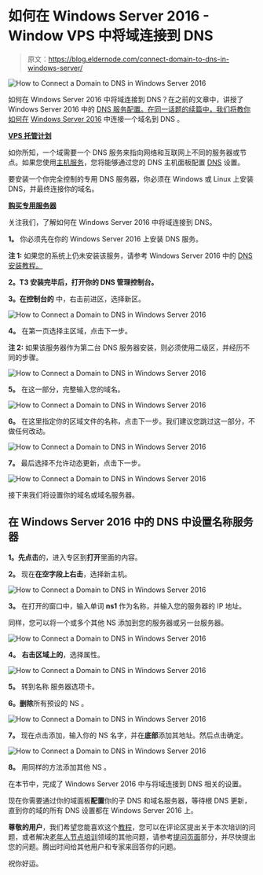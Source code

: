 # 如何在 Windows Server 2016 - Window VPS 中将域连接到 DNS

> 原文：<https://blog.eldernode.com/connect-domain-to-dns-in-windows-server/>

![How to Connect a Domain to DNS in Windows Server 2016](img/07d22638a3395de0f2c8cdab4d45869a.png)

如何在 Windows Server 2016 中将域连接到 DNS？在之前的文章中，讲授了 Windows Server 2016 中的 [DNS 服务配置。在同一话题的续篇中，我们将教你如何在](https://eldernode.com/configure-dns-on-windows-server-2016/) [Windows Server 2016](https://eldernode.com/tag/windows-server-2016/) 中连接一个域名到 DNS 。

[**VPS 托管计划**](https://eldernode.com/vps-hosting/)

如你所知，一个域需要一个 DNS 服务来指向网络和互联网上不同的服务器或节点。如果您使用[主机服务](https://eldernode.com/linux-hosting/)，您将能够通过您的 DNS 主机面板配置 [DNS](https://en.wikipedia.org/wiki/Domain_Name_System) 设置。

要安装一个你完全控制的专用 DNS 服务器，你必须在 Windows 或 Linux 上安装 DNS，并最终连接你的域名。

[**购买专用服务器**](https://eldernode.com/dedicated-server/)

关注我们，了解如何在 Windows Server 2016 中将域连接到 DNS。

**1。** 你必须先在你的 Windows Server 2016 上安装 DNS 服务。

**注 1:** 如果您的系统上仍未安装该服务，请参考 Windows Server 2016 中的 [DNS 安装教程。](https://eldernode.com/configure-dns-on-windows-server-2016/)

**2。T3 安装完毕后，打开你的 DNS 管理控制台。**

**3。在控制台的** 中，右击前进区，选择新区。

![How to Connect a Domain to DNS in Windows Server 2016](img/fb8193ca6164379c13cd3c1261c4b4fb.png)

**4。** 在第一页选择主区域，点击下一步。

**注 2:** 如果该服务器作为第二台 DNS 服务器安装，则必须使用二级区，并经历不同的步骤。

![How to Connect a Domain to DNS in Windows Server 2016](img/98679ccd94ad49ec7ace6ac7b815fc8c.png)

**5。** 在这一部分，完整输入您的域名。

![How to Connect a Domain to DNS in Windows Server 2016](img/899f409626ba5f0e6be10f179e87a1ec.png)

**6。** 在这里指定你的区域文件的名称，点击下一步。我们建议您跳过这一部分，不做任何改动。

![How to Connect a Domain to DNS in Windows Server 2016](img/d4d1363296ca763d28350b633793cdd5.png)

**7。** 最后选择不允许动态更新，点击下一步。

![How to Connect a Domain to DNS in Windows Server 2016](img/561912ad931e516f332a9a7c0187f9b8.png)

接下来我们将设置你的域名或域名服务器。

## 在 Windows Server 2016 中的 DNS 中设置名称服务器

**1。先点击**的，进入专区到**打开**里面的内容。

**2。** 现在**在空字段上右击**，选择新主机。

![How to Connect a Domain to DNS in Windows Server 2016](img/6aceb50444f8d5d93db735b4783ca03c.png)

**3。** 在打开的窗口中，输入单词 **ns1** 作为名称，并输入您的服务器的 IP 地址。

同样，您可以将一个或多个其他 NS 添加到您的服务器或另一台服务器。

![How to Connect a Domain to DNS in Windows Server 2016](img/b45b6ca0ffc33085a46e6bde4ace4158.png)

**4。** **右击区域上的**，选择属性。

![How to Connect a Domain to DNS in Windows Server 2016](img/70868fd7b814064d691702a7a30cee38.png)

**5。** 转到名称 服务器选项卡。

**6。删除**所有预设的 NS 。

![How to Connect a Domain to DNS in Windows Server 2016](img/2af5dd7883aae4068c6388f339db0e3b.png)

**7。** 现在点击添加，输入你的 NS 名字，并在**底部**添加其地址。然后点击确定。

![How to Connect a Domain to DNS in Windows Server 2016](img/c8250b2cacdc0784054d0cd1318996a3.png)

**8。** 用同样的方法添加其他 NS 。

在本节中，完成了 Windows Server 2016 中与将域连接到 DNS 相关的设置。

现在你需要通过你的域面板**配置**你的子 DNS 和域名服务器，等待根 DNS 更新，直到你的域的所有 DNS 设置都在 Windows Server 2016 上。

**尊敬的用户**，我们希望您能喜欢这个[教程](https://eldernode.com/category/tutorial/)，您可以在评论区提出关于本次培训的问题，或者解决[老年人节点培训](https://eldernode.com/blog/)领域的其他问题，请参考[提问页面](https://eldernode.com/ask)部分，并尽快提出您的问题。腾出时间给其他用户和专家来回答你的问题。

祝你好运。